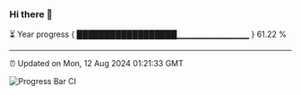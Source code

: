 ### Hi there 👋

⏳ Year progress { ██████████████████▁▁▁▁▁▁▁▁▁▁▁▁ } 61.22 %

---

⏰ Updated on Mon, 12 Aug 2024 01:21:33 GMT

![Progress Bar CI](https://github.com/liununu/liununu/workflows/Progress%20Bar%20CI/badge.svg)
